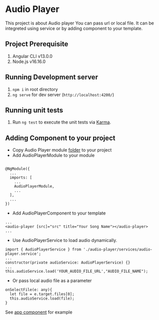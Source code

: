 # Audio Player

This project is about Audio player
You can pass url or local file.
It can be integreted using service or by adding component to your template.

## Project Prerequisite

1. Angular CLI v13.0.0
2. Node.js v16.16.0

## Running Development server

1. `npm i` in root directory
2. `ng serve` for dev server (`http://localhost:4200/`)

## Running unit tests

1. Run `ng test` to execute the unit tests via [Karma](https://karma-runner.github.io).

## Adding Component to your project

- Copy Audio Player module [folder](https://github.com/Deep1218/reusable/tree/audio-player/src/app) to your project
- Add AudioPlayerModule to your module

```

@NgModule({
  ...
  imports: [
    ...
    AudioPlayerModule,
    ...
  ],
  ...
})
```

- Add AudioPlayerComponent to your template

```
...
<audio-player [src]="src" title="Your Song Name"></audio-player>
...
```

- Use AudioPlayerService to load audio dynamically.

```
import { AudioPlayerService } from './audio-player/services/audio-player.service';
...
constructor(private audioService: AudioPlayerService) {}
...
this.audioService.load('YOUR_AUDIO_FILE_URL',"AUDIO_FILE_NAME");
```

- Or pass local audio file as a parameter

```
onSelectFile(e: any){
  let file = e.target.files[0];
  this.audioService.load(file);
}
```

See [app component](https://github.com/Deep1218/reusable/blob/audio-player/src/app/app.component.ts) for example
